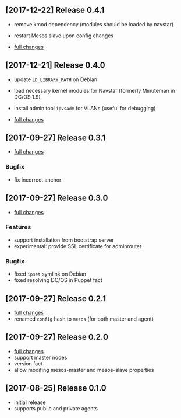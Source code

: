 ## [2017-12-22] Release 0.4.1
 * remove kmod dependency (modules should be loaded by navstar)
 * restart Mesos slave upon config changes

 * [full changes](https://github.com/deric/puppet-dcos/compare/v0.4.0...v0.4.1)

## [2017-12-21] Release 0.4.0
 * update `LD_LIBRARY_PATH` on Debian
 * load necessary kernel modules for Navstar (formerly Minuteman in DC/OS 1.9)
 * install admin tool `ipvsadm` for VLANs (useful for debugging)

 * [full changes](https://github.com/deric/puppet-dcos/compare/v0.3.1...v0.4.0)

## [2017-09-27] Release 0.3.1
 * [full changes](https://github.com/deric/puppet-dcos/compare/v0.3.0...v0.3.1)

### Bugfix
 * fix incorrect anchor

## [2017-09-27] Release 0.3.0
 * [full changes](https://github.com/deric/puppet-dcos/compare/v0.2.1...v0.3.0)

### Features
 * support installation from bootstrap server
 * experimental: provide SSL certificate for adminrouter

### Bugfix
 * fixed `ipset` symlink on Debian
 * fixed resolving DC/OS in Puppet fact

## [2017-09-27] Release 0.2.1
 * [full changes](https://github.com/deric/puppet-dcos/compare/v0.2.0...v0.2.1)
 * renamed `config` hash to `mesos` (for both master and agent)

## [2017-09-27] Release 0.2.0

 * [full changes](https://github.com/deric/puppet-dcos/compare/v0.1.0...v0.2.0)
 * support master nodes
 * version fact
 * allow modifing mesos-master and mesos-slave properties

## [2017-08-25] Release 0.1.0

 * initial release
 * supports public and private agents
